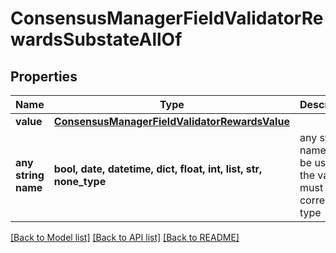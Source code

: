 # ConsensusManagerFieldValidatorRewardsSubstateAllOf


## Properties
Name | Type | Description | Notes
------------ | ------------- | ------------- | -------------
**value** | [**ConsensusManagerFieldValidatorRewardsValue**](ConsensusManagerFieldValidatorRewardsValue.md) |  | 
**any string name** | **bool, date, datetime, dict, float, int, list, str, none_type** | any string name can be used but the value must be the correct type | [optional]

[[Back to Model list]](../README.md#documentation-for-models) [[Back to API list]](../README.md#documentation-for-api-endpoints) [[Back to README]](../README.md)


